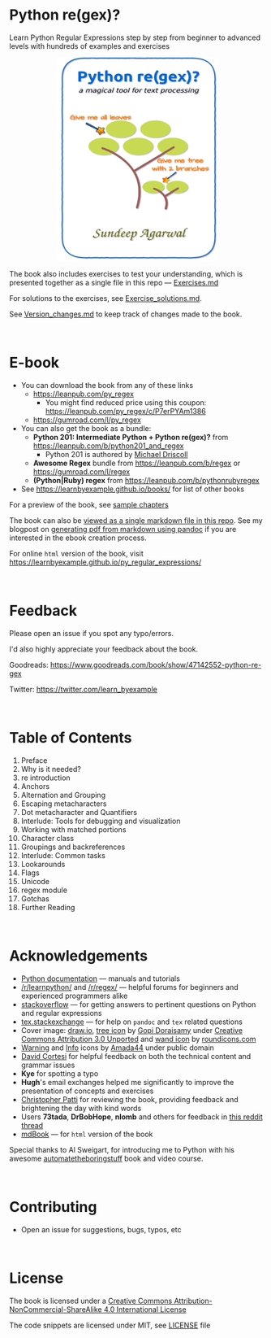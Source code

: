 # Python re(gex)?

Learn Python Regular Expressions step by step from beginner to advanced levels with hundreds of examples and exercises

<p align="center">
    <img src="./images/Python_regex_v1p3.png" width="320px" height="400px" />
</p>

The book also includes exercises to test your understanding, which is presented together as a single file in this repo — [Exercises.md](./exercises/Exercises.md)

For solutions to the exercises, see [Exercise_solutions.md](./exercises/Exercise_solutions.md).

See [Version_changes.md](./Version_changes.md) to keep track of changes made to the book.

<br>

# E-book

* You can download the book from any of these links
    * https://leanpub.com/py_regex
        * You might find reduced price using this coupon: https://leanpub.com/py_regex/c/P7erPYAm1386
    * https://gumroad.com/l/py_regex
* You can also get the book as a bundle:
    * **Python 201: Intermediate Python + Python re(gex)?** from https://leanpub.com/b/python201_and_regex
        * Python 201 is authored by [Michael Driscoll](https://www.blog.pythonlibrary.org/)
    * **Awesome Regex** bundle from https://leanpub.com/b/regex or https://gumroad.com/l/regex
    * **(Python|Ruby) regex** from https://leanpub.com/b/pythonrubyregex
* See https://learnbyexample.github.io/books/ for list of other books

For a preview of the book, see [sample chapters](./sample_chapters/Python_Regex_sample.pdf)

The book can also be [viewed as a single markdown file in this repo](./py_regex.md). See my blogpost on [generating pdf from markdown using pandoc](https://learnbyexample.github.io/tutorial/ebook-generation/customizing-pandoc/) if you are interested in the ebook creation process.

For online `html` version of the book, visit https://learnbyexample.github.io/py_regular_expressions/

<br>

# Feedback

Please open an issue if you spot any typo/errors.

I'd also highly appreciate your feedback about the book.

Goodreads: https://www.goodreads.com/book/show/47142552-python-re-gex

Twitter: https://twitter.com/learn_byexample

<br>

# Table of Contents

1. Preface
2. Why is it needed?
3. re introduction
4. Anchors
5. Alternation and Grouping
6. Escaping metacharacters
7. Dot metacharacter and Quantifiers
8. Interlude: Tools for debugging and visualization
9. Working with matched portions
10. Character class
11. Groupings and backreferences
12. Interlude: Common tasks
13. Lookarounds
14. Flags
15. Unicode
16. regex module
17. Gotchas
18. Further Reading

<br>

# Acknowledgements

* [Python documentation](https://docs.python.org/3/) — manuals and tutorials
* [/r/learnpython/](https://www.reddit.com/r/learnpython/) and [/r/regex/](https://www.reddit.com/r/regex/) — helpful forums for beginners and experienced programmers alike
* [stackoverflow](https://stackoverflow.com/) — for getting answers to pertinent questions on Python and regular expressions
* [tex.stackexchange](https://tex.stackexchange.com/) — for help on `pandoc` and `tex` related questions
* Cover image: [draw.io](https://about.draw.io/), [tree icon](https://www.iconfinder.com/icons/3199231/ellipse_green_nature_tree_icon) by [Gopi Doraisamy](https://www.iconfinder.com/gopidoraisamy) under [Creative Commons Attribution 3.0 Unported](https://creativecommons.org/licenses/by/3.0/) and [wand icon](https://www.iconfinder.com/icons/1679640/design_magic_magician_tool_wand_icon) by [roundicons.com](https://www.iconfinder.com/roundicons)
* [Warning](https://commons.wikimedia.org/wiki/File:Warning_icon.svg) and [Info](https://commons.wikimedia.org/wiki/File:Info_icon_002.svg) icons by [Amada44](https://commons.wikimedia.org/wiki/User:Amada44) under public domain
* [David Cortesi](https://leanpub.com/u/dcortesi) for helpful feedback on both the technical content and grammar issues
* **Kye** for spotting a typo
* **Hugh**'s email exchanges helped me significantly to improve the presentation of concepts and exercises
* [Christopher Patti](https://github.com/feoh) for reviewing the book, providing feedback and brightening the day with kind words
* Users **73tada**, **DrBobHope**, **nlomb** and others for feedback in [this reddit thread](https://www.reddit.com/r/learnpython/comments/hmvnt1/my_python_regex_ebook_with_hundreds_of_examples/)
* [mdBook](https://github.com/rust-lang/mdBook) — for `html` version of the book

Special thanks to Al Sweigart, for introducing me to Python with his awesome [automatetheboringstuff](https://automatetheboringstuff.com/) book and video course.

<br>

# Contributing

* Open an issue for suggestions, bugs, typos, etc

<br>

# License

The book is licensed under a [Creative Commons Attribution-NonCommercial-ShareAlike 4.0 International License](https://creativecommons.org/licenses/by-nc-sa/4.0/)

The code snippets are licensed under MIT, see [LICENSE](./LICENSE) file

